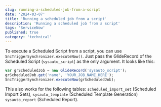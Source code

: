 ```yaml
---
slug: running-a-scheduled-job-from-a-script
date: '2024-03-07'
title: 'Running a scheduled job from a script'
description: 'Running a scheduled job from a script'
tags: 'ServiceNow'
published: true
category: 'technical'
---
```


To execute a Scheduled Script from a script, you can use `SncTriggerSynchronizer.executeNow()`. Just pass the GlideRecord of the Scheduled Script (`sysauto_script`) as the only argument. It looks like this:

```js
var grScheduledJob = new GlideRecord('sysauto_script');
grScheduledJob.get('name', 'YOUR_JOB_NAME_HERE');
SncTriggerSynchronizer.executeNow(grScheduledJob);
```

This also works for the following tables: `scheduled_import_set` (Scheduled Import Sets), `sysauto_template` (Scheduled Template Generation)
`sysauto_report` (Scheduled Report).
